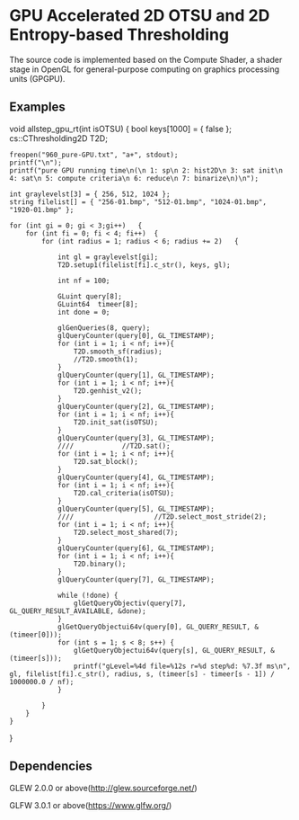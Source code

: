 # GPU Accelerated 2D OTSU and 2D Entropy-based Thresholding
The source code is implemented based on the Compute Shader, a shader stage in OpenGL for general-purpose computing on graphics processing units (GPGPU).

## Examples
void allstep_gpu_rt(int isOTSU)
{
	bool keys[1000] = { false };
	cs::CThresholding2D T2D;
	
	freopen("960_pure-GPU.txt", "a+", stdout);
	printf("\n");
	printf("pure GPU running time\n(\n 1: sp\n 2: hist2D\n 3: sat init\n 4: sat\n 5: compute criteria\n 6: reduce\n 7: binarize\n)\n");

	int graylevelst[3] = { 256, 512, 1024 };
	string filelist[] = { "256-01.bmp", "512-01.bmp", "1024-01.bmp", "1920-01.bmp" };
	
	for (int gi = 0; gi < 3;gi++)	{
		for (int fi = 0; fi < 4; fi++)	{
			for (int radius = 1; radius < 6; radius += 2)	{
				
				int gl = graylevelst[gi];
				T2D.setup1(filelist[fi].c_str(), keys, gl);

				int nf = 100;

				GLuint query[8];
				GLuint64  timeer[8];
				int done = 0;
				
				glGenQueries(8, query);
				glQueryCounter(query[0], GL_TIMESTAMP);
				for (int i = 1; i < nf; i++){
					T2D.smooth_sf(radius);
					//T2D.smooth(1);
				}
				glQueryCounter(query[1], GL_TIMESTAMP);
				for (int i = 1; i < nf; i++){
					T2D.genhist_v2();
				}
				glQueryCounter(query[2], GL_TIMESTAMP);
				for (int i = 1; i < nf; i++){
					T2D.init_sat(isOTSU);
				}
				glQueryCounter(query[3], GL_TIMESTAMP);
				////			//T2D.sat();
				for (int i = 1; i < nf; i++){
					T2D.sat_block();
				}
				glQueryCounter(query[4], GL_TIMESTAMP);
				for (int i = 1; i < nf; i++){
					T2D.cal_criteria(isOTSU);
				}
				glQueryCounter(query[5], GL_TIMESTAMP);
				////					//T2D.select_most_stride(2);
				for (int i = 1; i < nf; i++){
					T2D.select_most_shared(7);
				}
				glQueryCounter(query[6], GL_TIMESTAMP);
				for (int i = 1; i < nf; i++){
					T2D.binary();
				}
				glQueryCounter(query[7], GL_TIMESTAMP);

				while (!done) {
					glGetQueryObjectiv(query[7], GL_QUERY_RESULT_AVAILABLE, &done);
				}
				glGetQueryObjectui64v(query[0], GL_QUERY_RESULT, &(timeer[0]));
				for (int s = 1; s < 8; s++)	{
					glGetQueryObjectui64v(query[s], GL_QUERY_RESULT, &(timeer[s]));
					printf("gLevel=%4d file=%12s r=%d step%d: %7.3f ms\n", gl, filelist[fi].c_str(), radius, s, (timeer[s] - timeer[s - 1]) / 1000000.0 / nf);
				}
				
			}
		}
	}
}

## Dependencies
GLEW 2.0.0 or above(http://glew.sourceforge.net/)
  
GLFW 3.0.1 or above(https://www.glfw.org/)
